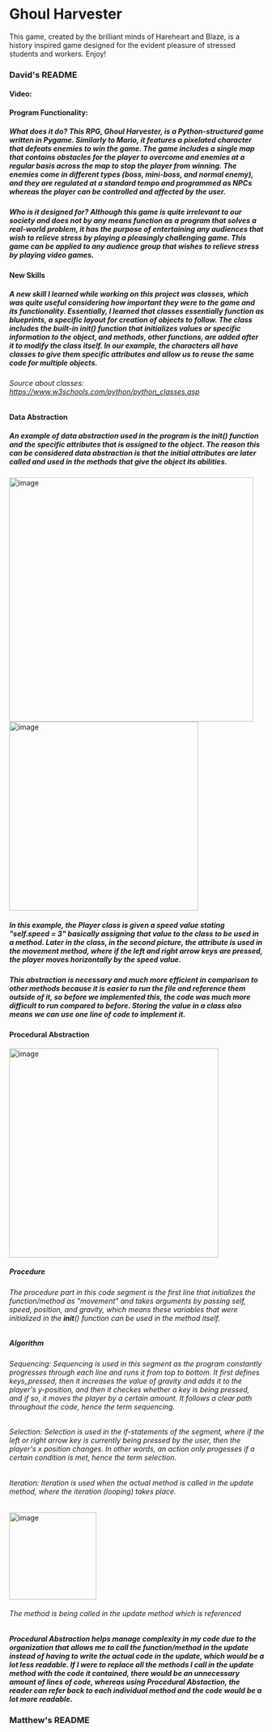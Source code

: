# Ghoul Harvester
This game, created by the brilliant minds of Hareheart and Blaze, is a history inspired game designed for the evident pleasure of stressed students and workers. Enjoy!


### David's README
#### Video:

#### Program Functionality:
##### What does it do? This RPG, Ghoul Harvester, is a Python-structured game written in Pygame. Similarly to Mario, it features a pixelated character that defeats enemies to win the game. The game includes a single map that contains obstacles for the player to overcome and enemies at a regular basis across the map to stop the player from winning. The enemies come in different types (boss, mini-boss, and normal enemy), and they are regulated at a standard tempo and programmed as NPCs whereas the player can be controlled and affected by the user.
##### Who is it designed for? Although this game is quite irrelevant to our society and does not by any means function as a program that solves a real-world problem, it has the purpose of entertaining any audiences that wish to relieve stress by playing a pleasingly challenging game. This game can be applied to any audience group that wishes to relieve stress by playing video games.

#### New Skills
##### A new skill I learned while working on this project was classes, which was quite useful considering how important they were to the game and its functionality. Essentially, I learned that classes essentially function as blueprints, a specific layout for creation of objects to follow. The class includes the built-in __init__() function that initializes values or specific information to the object, and methods, other functions, are added after it to modify the class itself. In our example, the characters all have classes to give them specific attributes and allow us to reuse the same code for multiple objects.


###### Source about classes: https://www.w3schools.com/python/python_classes.asp
#### Data Abstraction
##### An example of data abstraction used in the program is the __init__() function and the specific attributes that is assigned to the object. The reason this can be considered data abstraction is that the initial attributes are later called and used in the methods that give the object its abilities.
<img width="482" alt="image" src="https://user-images.githubusercontent.com/89731534/213749577-98c235d7-cc45-4d9d-b2d0-5887703c7fda.png">
<img width="373" alt="image" src="https://user-images.githubusercontent.com/89731534/213749335-3de95844-ab42-4a83-9b51-8508d175f4de.png">

##### In this example, the Player class is given a speed value stating "self.speed = 3" basically assigning that value to the class to be used in a method. Later in the class, in the second picture, the attribute is used in the movement method, where if the left and right arrow keys are pressed, the player moves horizontally by the speed value.
##### This abstraction is necessary and much more efficient in comparison to other methods because it is easier to run the file and reference them outside of it, so before we implemented this, the code was much more difficult to run compared to before. Storing the value in a class also means we can use one line of code to implement it.

#### Procedural Abstraction
<img width="413" alt="image" src="https://user-images.githubusercontent.com/89731534/213758840-b4fe6545-de44-44cb-8c9a-e248f7a3f434.png">

##### Procedure
###### The procedure part in this code segment is the first line that initializes the function/method as "movement" and takes arguments by passing self, speed, position, and gravity, which means these variables that were initialized in the __init__() function can be used in the method itself.

##### Algorithm
###### Sequencing: Sequencing is used in this segment as the program constantly progresses through each line and runs it from top to bottom. It first defines keys_pressed, then it increases the value of gravity and adds it to the player's y-position, and then it checkes whether a key is being pressed, and if so, it moves the player by a certain amount. It follows a clear path throughout the code, hence the term sequencing.

###### Selection: Selection is used in the if-statements of the segment, where if the left or right arrow key is currently being pressed by the user, then the player's x position changes. In other words, an action only progesses if a certain condition is met, hence the term selection.

###### Iteration: Iteration is used when the actual method is called in the update method, where the iteration (looping) takes place.
<img width="172" alt="image" src="https://user-images.githubusercontent.com/89731534/213765547-c13c43a2-9415-4c6e-9960-4a326c4ce245.png">

###### The method is being called in the update method which is referenced 

##### Procedural Abstraction helps manage complexity in my code due to the organization that allows me to call the function/method in the update instead of having to write the actual code in the update, which would be a lot less readable. If I were to replace all the methods I call in the update method with the code it contained, there would be an unnecessary amount of lines of code, whereas using Procedural Abstaction, the reader can refer back to each individual method and the code would be a lot more readable.



### Matthew's README
